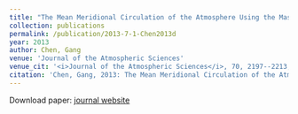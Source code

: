 ```yaml
---
title: "The Mean Meridional Circulation of the Atmosphere Using the Mass above Isentropes as the Vertical Coordinate"
collection: publications
permalink: /publication/2013-7-1-Chen2013d
year: 2013
author: Chen, Gang
venue: 'Journal of the Atmospheric Sciences'
venue_cit: '<i>Journal of the Atmospheric Sciences</i>, 70, 2197--2213, doi:10.1175/JAS-D-12-0239.1.'
citation: 'Chen, Gang, 2013: The Mean Meridional Circulation of the Atmosphere Using the Mass above Isentropes as the Vertical Coordinate, <i>Journal of the Atmospheric Sciences</i>, 70, 2197--2213, doi:10.1175/JAS-D-12-0239.1.'
---
```

Download paper: [journal website](http://journals.ametsoc.org/doi/abs/10.1175/JAS-D-12-0239.1)
